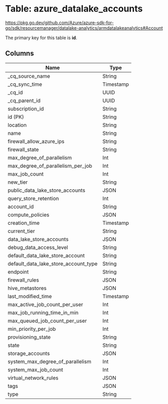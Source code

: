 # Table: azure_datalake_accounts

https://pkg.go.dev/github.com/Azure/azure-sdk-for-go/sdk/resourcemanager/datalake-analytics/armdatalakeanalytics#Account

The primary key for this table is **id**.



## Columns
| Name          | Type          |
| ------------- | ------------- |
|_cq_source_name|String|
|_cq_sync_time|Timestamp|
|_cq_id|UUID|
|_cq_parent_id|UUID|
|subscription_id|String|
|id (PK)|String|
|location|String|
|name|String|
|firewall_allow_azure_ips|String|
|firewall_state|String|
|max_degree_of_parallelism|Int|
|max_degree_of_parallelism_per_job|Int|
|max_job_count|Int|
|new_tier|String|
|public_data_lake_store_accounts|JSON|
|query_store_retention|Int|
|account_id|String|
|compute_policies|JSON|
|creation_time|Timestamp|
|current_tier|String|
|data_lake_store_accounts|JSON|
|debug_data_access_level|String|
|default_data_lake_store_account|String|
|default_data_lake_store_account_type|String|
|endpoint|String|
|firewall_rules|JSON|
|hive_metastores|JSON|
|last_modified_time|Timestamp|
|max_active_job_count_per_user|Int|
|max_job_running_time_in_min|Int|
|max_queued_job_count_per_user|Int|
|min_priority_per_job|Int|
|provisioning_state|String|
|state|String|
|storage_accounts|JSON|
|system_max_degree_of_parallelism|Int|
|system_max_job_count|Int|
|virtual_network_rules|JSON|
|tags|JSON|
|type|String|